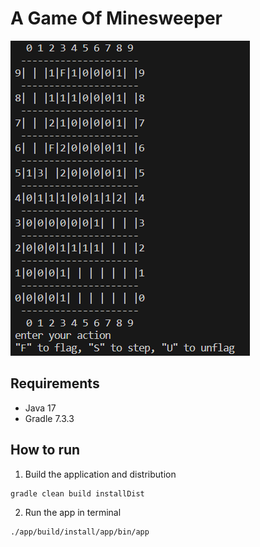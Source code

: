 # A Game Of Minesweeper

![demo.png](/images/demo.png "the text GUI")

## Requirements
- Java 17
- Gradle 7.3.3

## How to run
1. Build the application and distribution
```
gradle clean build installDist
```
2. Run the app in terminal
```
./app/build/install/app/bin/app
```